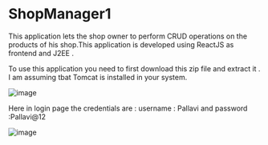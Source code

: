 # ShopManager1

This application lets the shop owner to perform CRUD operations on the products of his shop.This application is developed using ReactJS as frontend and J2EE .

To use this application you need to first download this zip file and extract it . I am assuming tbat Tomcat is installed in your system.


![image](https://user-images.githubusercontent.com/66680113/100577958-50e67400-3307-11eb-92f5-7031cef67ba9.png)

Here in login page the credentials are : username : Pallavi and password :Pallavi@12


![image](https://user-images.githubusercontent.com/66680113/100578229-d407ca00-3307-11eb-9d02-8601dab29323.png)

